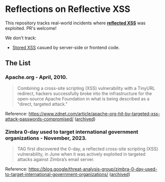 Reflections on Reflective XSS
=============================

This repository tracks real-world incidents where **[reflected XSS](https://portswigger.net/web-security/cross-site-scripting/reflected)** was exploited. PR's welcome!

We don't track:

* [Stored XSS](https://portswigger.net/web-security/cross-site-scripting/stored) casued by server-side or frontend code.


The List
--------

### Apache.org - April, 2010.

> Combining a cross-site scripting (XSS) vulnerability with a TinyURL redirect, hackers successfully broke into the infrastructure for the open-source Apache Foundation in what is being described as a "direct, targeted attack."

Reference: https://www.zdnet.com/article/apache-org-hit-by-targeted-xss-attack-passwords-compromised/ ([archived](https://web.archive.org/web/20170221223703/https://www.zdnet.com/article/apache-org-hit-by-targeted-xss-attack-passwords-compromised/))

### Zimbra 0-day used to target international government organizations - November, 2023.

> TAG first discovered the 0-day, a reflected cross-site scripting (XSS) vulnerability, in June when it was actively exploited in targeted attacks against Zimbra’s email server.

Reference: https://blog.google/threat-analysis-group/zimbra-0-day-used-to-target-international-government-organizations/ ([archived](https://web.archive.org/web/20240112182056/https://blog.google/threat-analysis-group/zimbra-0-day-used-to-target-international-government-organizations/))
